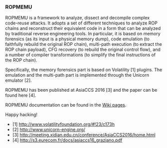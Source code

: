 ### ROPMEMU

ROPMEMU is a framework to analyze, dissect and decompile complex 
code-reuse attacks. It adopts a set of different techniques to analyze 
ROP chains and reconstruct their equivalent code in a form that can be 
analyzed by traditional reverse engineering tools. In particular, 
it is based on memory forensics (as its input is a physical memory dump), 
code emulation (to faithfully rebuild the original ROP chain), multi-path 
execution (to extract the ROP chain payload), CFG recovery (to rebuild 
the original control flow), and a number of compiler transformations 
(to simplify the final instructions of the ROP chain).

Specifically, the memory forensics part is based on Volatility [1] plugins.
The emulation and the multi-path part is implemented through the Unicorn 
emulator [2].

ROPMEMU has been published at AsiaCCS 2016 [3] and the paper can be found here [4].

ROPMEMU documentation can be found in the [Wiki pages](https://github.com/vrtadmin/ROPMEMU/wiki).


Happy hacking!


- [1] http://www.volatilityfoundation.org/#!23/c173h
- [2] http://www.unicorn-engine.org/
- [3] http://meeting.xidian.edu.cn/conference/AsiaCCS2016/home.html
- [4] http://s3.eurecom.fr/docs/asiaccs16_graziano.pdf
